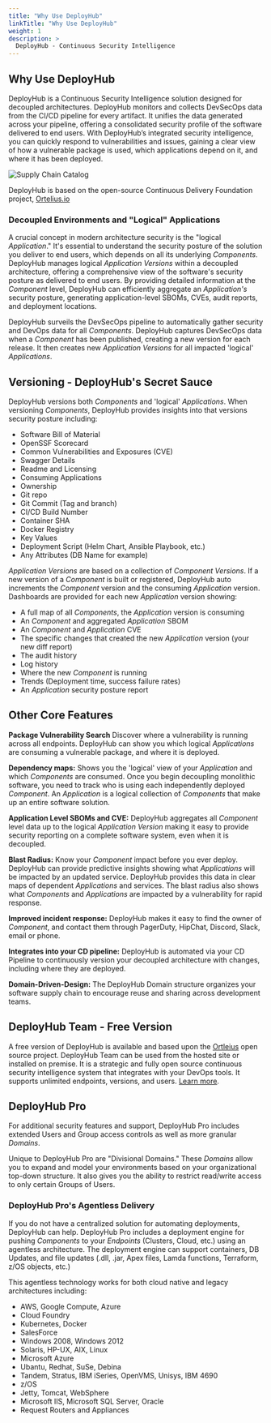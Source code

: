 ```yaml
---
title: "Why Use DeployHub"
linkTitle: "Why Use DeployHub"
weight: 1
description: >
  DeployHub - Continuous Security Intelligence
---
```


## Why Use DeployHub

DeployHub is a Continuous Security Intelligence solution designed for decoupled architectures. DeployHub  monitors and collects DevSecOps data from the CI/CD pipeline for every artifact. It unifies the data generated across your pipeline, offering a consolidated security profile of the software delivered to end users. With DeployHub’s integrated security intelligence, you can quickly respond to vulnerabilities and issues, gaining a clear view of how a vulnerable package is used, which applications depend on it, and where it has been deployed.  

![Supply Chain Catalog](/userguide/images/supplychaincatalog.png/)

DeployHub is based on the open-source Continuous Delivery Foundation project, [Ortelius.io](https://ortelius.io)

### Decoupled Environments and "Logical" Applications

A crucial concept in modern architecture security is the "logical _Application_." It's essential to understand the security posture of the solution you deliver to end users, which depends on all its underlying _Components_. DeployHub manages logical _Application Versions_ within a decoupled architecture, offering a comprehensive view of the software's security posture as delivered to end users. By providing detailed information at the _Component_ level, DeployHub can efficiently aggregate an _Application's_ security posture, generating application-level SBOMs, CVEs, audit reports, and deployment locations.

DeployHub surveils the DevSecOps pipeline to automatically gather security and DevOps data for all _Components_. DeployHub captures DevSecOps data when a _Component_ has been published, creating a new version for each release. It then creates new _Application Versions_ for all impacted 'logical' _Applications_.

## Versioning - DeployHub's Secret Sauce

DeployHub versions both _Components_ and 'logical' _Applications_.  When versioning _Components_, DeployHub provides insights into that versions security posture including:

- Software Bill of Material
- OpenSSF Scorecard 
- Common Vulnerabilities and Exposures (CVE)
- Swagger Details
- Readme and Licensing
- Consuming Applications
- Ownership
- Git repo
- Git Commit (Tag and branch)
- CI/CD Build Number
- Container SHA
- Docker Registry
- Key Values
- Deployment Script (Helm Chart, Ansible Playbook, etc.)
- Any Attributes (DB Name for example)

 _Application Versions_ are based on a collection of _Component Versions_. If a new version of a _Component_ is built or registered, DeployHub auto increments the _Component_ version and the consuming _Application_ version.  Dashboards are provided for each new _Application_ version showing:

- A full map of all _Components_, the _Application_ version is consuming
- An _Component_ and aggregated _Application_ SBOM
- An _Component_ and _Application_ CVE
- The specific changes that created the new _Application_ version (your new diff report)
- The audit history
- Log history
- Where the new _Component_ is running
- Trends (Deployment time, success failure rates)
- An _Application_ security posture report


## Other Core Features

**Package Vulnerability Search** Discover where a vulnerability is running across all endpoints. DeployHub can show you which logical _Applications_ are consuming a vulnerable package, and where it is deployed. 

**Dependency maps:** Shows you the 'logical' view of your _Application_ and which _Components_ are consumed. Once you begin decoupling monolithic software, you need to track who is using each independently deployed _Component_. An _Application_ is a logical collection of _Components_ that make up an entire software solution.

**Application Level SBOMs and CVE:** DeployHub aggregates all _Component_ level data up to the logical _Application Version_ making it easy to provide security reporting on a complete software system, even when it is decoupled.

**Blast Radius:** Know your _Component_ impact before you ever deploy. DeployHub can provide predictive insights showing what _Applications_ will be impacted by an updated service. DeployHub provides this data in clear maps of dependent _Applications_ and services. The blast radius also shows what _Components_ and _Applications_ are impacted by a vulnerability for rapid response. 

 **Improved incident response:** DeployHub makes it easy to find the owner of _Component_, and contact them through PagerDuty, HipChat, Discord, Slack, email or phone.

**Integrates into your CD pipeline:** DeployHub is automated via your CD Pipeline to continuously version your decoupled architecture with changes, including where they are deployed.

**Domain-Driven-Design:** The DeployHub Domain structure organizes your software supply chain to encourage reuse and sharing across development teams.

## DeployHub Team - Free Version

A free version of DeployHub is available and based upon the [Ortleius](https://www.Ortelius.io/) open source project. DeployHub Team can be used from the hosted site or installed on premise. It is a strategic and fully open source continuous security intelligence system that integrates with your DevOps tools. It supports unlimited endpoints, versions, and users. [Learn more](/userguide/0-ortelius-tutorial/). 

## DeployHub Pro

For additional security features and support, DeployHub Pro includes extended Users and Group access controls as well as more granular _Domains_.

Unique to DeployHub Pro are "Divisional Domains." These _Domains_ allow you to expand and model your environments based on your organizational top-down structure. It also gives you the ability to restrict read/write access to only certain Groups of Users.


### DeployHub Pro's Agentless Delivery

If you do not have a centralized solution for automating deployments, DeployHub can help. DeployHub Pro includes a deployment engine for pushing _Components_ to your _Endpoints_ (Clusters, Cloud, etc.) using an agentless architecture. The deployment engine can support containers, DB Updates, and file updates (.dll, .jar, Apex files, Lamda functions, Terraform, z/OS objects, etc.)

This agentless technology works for both cloud native and legacy architectures including:

- AWS, Google Compute, Azure
- Cloud Foundry
- Kubernetes, Docker
- SalesForce
- Windows 2008, Windows 2012
- Solaris, HP-UX, AIX, Linux
- Microsoft Azure
- Ubantu, Redhat, SuSe, Debina
- Tandem, Stratus, IBM iSeries, OpenVMS, Unisys, IBM 4690
- z/OS
- Jetty, Tomcat, WebSphere
- Microsoft IIS, Microsoft SQL Server, Oracle
- Request Routers and Appliances

